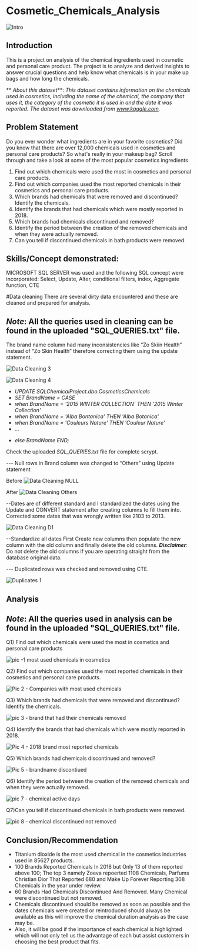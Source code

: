 # Cosmetic_Chemicals_Analysis
![Intro](https://github.com/Prinzeepule/Cosmetic_Chemicals_Analysis/assets/70212980/fc631681-cf11-4a3c-9b3d-ac50b4fecc7a)

## Introduction
This is a project on analysis of the chemical ingredients used in cosmetic and personal care product. 
The project is to analyze and derived insights to answer crucial questions and help know what chemicals is in your make up bags and how long the chemicals. 

** _About this dataset_**: _This dataset contains information on the chemicals used in cosmetics, including the name of the chemical, 
the company that uses it, the category of the cosmetic it is used in and the date it was reported. The dataset was downloaded from www.kaggle.com._

## Problem Statement
Do you ever wonder what ingredients are in your favorite cosmetics? Did you know that there are over 12,000 chemicals
used in cosmetics and personal care products? So what's really in your makeup bag? 
Scroll through and take a look at some of the most popular cosmetics ingredients
1.	Find out which chemicals were used the most in cosmetics and personal care products.
2.	Find out which companies used the most reported chemicals in their cosmetics and personal care products.
3.	Which brands had chemicals that were removed and discontinued? Identify the chemicals.
4.	Identify the brands that had chemicals which were mostly reported in 2018.
5.	Which brands had chemicals discontinued and removed?
6.	Identify the period between the creation of the removed chemicals and when they were actually removed.
7.	Can you tell if discontinued chemicals in bath products were removed. 


## Skills/Concept demonstrated:
MICROSOFT SQL SERVER was used and the following SQL concept were incorporated:
Select, Update, Alter, conditional filters, index, Aggregate function, CTE


#Data cleaning
There are several dirty data encountered and these are cleaned and prepared for analysis.
## _Note_: All the queries used in cleaning can be found in the uploaded "SQL_QUERIES.txt" file.
The brand name column had many inconsistencies like “Zo Skiin Health” instead of “Zo Skin Health” 
therefore correcting them using the update statement. 

![Data Cleaning 3](https://github.com/Prinzeepule/Cosmetic_Chemicals_Analysis/assets/70212980/139f4698-64e4-4a39-a525-1fea148ff5a3)

![Data Cleaning 4](https://github.com/Prinzeepule/Cosmetic_Chemicals_Analysis/assets/70212980/15de5bc4-d096-48d2-8e42-dd9ed0227626)



- _UPDATE SQLChemicalProject.dbo.CosmeticsChemicals_
- _SET BrandName = CASE_
- _when BrandName = '2015 WINTER COLLECTION' THEN '2015 Winter Collection'_
- _when BrandName = 'Alba Bontanica' THEN  'Alba Botanica'_
- _when BrandName = 'Couleurs Nature' THEN 'Couleur Nature'_
- _..._
* _else BrandName END;_
	
 Check the uploaded _SQL_QUERIES.txt_ file for complete scrypt.
 
--- Null rows in Brand column was changed to “Others” using Update statement

Before
     ![Data Cleaning NULL](https://github.com/Prinzeepule/Cosmetic_Chemicals_Analysis/assets/70212980/01f0a3c9-683b-4b76-9678-b99ab9ce5564)

After
![Data Cleaning Others](https://github.com/Prinzeepule/Cosmetic_Chemicals_Analysis/assets/70212980/95fcfd8b-e42d-4aff-8ee1-50e474eb3079)

--Dates are of different standard and I standardized the dates using the Update and CONVERT statement 
after creating columns to fill them into. 
Corrected some dates that was wrongly written like 2103 to 2013.

![Data Cleaning D1](https://github.com/Prinzeepule/Cosmetic_Chemicals_Analysis/assets/70212980/cca6b8fd-3e1e-4b1f-9dc6-2d6b089df718)

--Standardize all dates
First Create new columns then populate the new column with the old column and finally delete the old columns.
**_Disclaimer_**: Do not delete the old columns if you are operating straight from the database original data.

--- Duplicated rows was checked and removed using CTE.

![Duplicates 1](https://github.com/Prinzeepule/Cosmetic_Chemicals_Analysis/assets/70212980/e2f8986f-7d50-4af0-bc01-b165d4a9ca70)

## Analysis
## _Note_: All the queries used in analysis can be found in the uploaded "SQL_QUERIES.txt" file.
Q1) Find out which chemicals were used the most in cosmetics and personal care products

![pic -1 most used chemicals in cosmetics](https://github.com/Prinzeepule/Cosmetic_Chemicals_Analysis/assets/70212980/f4c72350-aaf3-45a3-9a03-92b0e19ac637)

Q2) Find out which companies used the most reported chemicals in their cosmetics and personal care products.
        
![Pic 2 - Companies with most used chemicals](https://github.com/Prinzeepule/Cosmetic_Chemicals_Analysis/assets/70212980/d9ae9e82-f393-4508-a908-05cd0fe6a48e)

Q3) Which brands had chemicals that were removed and discontinued? Identify the chemicals.

   ![pic 3 - brand that had their chemicals removed](https://github.com/Prinzeepule/Cosmetic_Chemicals_Analysis/assets/70212980/8608979b-bce2-4b8f-b523-b13230aeb2a9)
    

Q4) Identify the brands that had chemicals which were mostly reported in 2018.
      
  ![Pic 4 - 2018 brand most reported chemicals](https://github.com/Prinzeepule/Cosmetic_Chemicals_Analysis/assets/70212980/a3f56d9d-b280-48b9-bedc-4fe53a7ced16)


Q5)	Which brands had chemicals discontinued and removed? 
       
![Pic 5 - brandname discontiued](https://github.com/Prinzeepule/Cosmetic_Chemicals_Analysis/assets/70212980/c8e1fa00-de56-4ff8-8b0f-39262224d6f1)


Q6) Identify the period between the creation of the removed chemicals and when they were actually removed.
     
![pic 7 - chemical active days](https://github.com/Prinzeepule/Cosmetic_Chemicals_Analysis/assets/70212980/7b651700-26a1-40bf-9a59-8cf613754156)

Q7)Can you tell if discontinued chemicals in bath products were removed. 

 ![pic 8 - chemical discontinued not removed](https://github.com/Prinzeepule/Cosmetic_Chemicals_Analysis/assets/70212980/a2ce4749-521e-4c1d-b14d-779c13bfc968)
      

## Conclusion/Recommendation
- Titanium dioxide is the most used chemical in the cosmetics industries used in 85627 products.
- 100 Brands Reported Chemicals In 2018 but Only 13 of them reported above 100; The top 3 namely Zoeva repoerted 1108 Chemicals, 
Parfums Christian Dior That Reported 680 and Make Up Forever Reporting 308 Chemicals in the year under review. 
- 60 Brands Had Chemicals Discontinued And Removed. Many Chemical were discontinued but not removed.
- Chemicals discontinued should be removed as soon as possible and the dates chemicals were created or reintroduced 
should always be available as this will improve the chemical duration analysis as the case may be.
- Also, it will be good if the importance of each chemical is highlighted which will not 
only tell us the advantage of each but assist customers in choosing the best product that fits.

